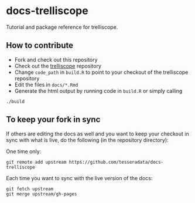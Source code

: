 docs-trelliscope
===========

Tutorial and package reference for trelliscope.

## How to contribute

- Fork and check out this repository
- Check out the [trelliscope](https://github.com/tesseradata/trelliscope) repository
- Change `code_path` in `build.R` to point to your checkout of the trelliscope repository
- Edit the files in `docs/*.Rmd`
- Generate the html output by running code in `build.R` or simply calling

```
./build
```

## To keep your fork in sync

If others are editing the docs as well and you want to keep your checkout in sync with what is live, do the following (in the repository directory):

One time only:

```
git remote add upstream https://github.com/tesseradata/docs-trelliscope
```

Each time you want to sync with the live version of the docs:

```
git fetch upstream
git merge upstream/gh-pages
```
